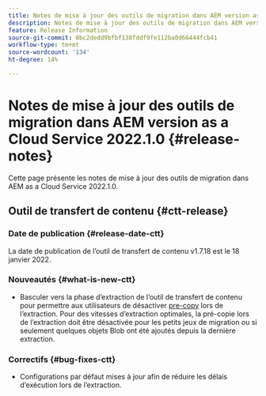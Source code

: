```yaml
---
title: Notes de mise à jour des outils de migration dans AEM version as a Cloud Service 2022.1.0
description: Notes de mise à jour des outils de migration dans AEM version as a Cloud Service 2022.1.0
feature: Release Information
source-git-commit: 0bc2dedd9bfbf138fddf9fe112ba0d66444fcb41
workflow-type: tm+mt
source-wordcount: '134'
ht-degree: 14%

---
```



# Notes de mise à jour des outils de migration dans AEM version as a Cloud Service 2022.1.0 {#release-notes}

Cette page présente les notes de mise à jour des outils de migration dans AEM as a Cloud Service 2022.1.0.

## Outil de transfert de contenu {#ctt-release}

### Date de publication {#release-date-ctt}

La date de publication de l’outil de transfert de contenu v1.7.18 est le 18 janvier 2022.

### Nouveautés {#what-is-new-ctt}

* Basculer vers la phase d’extraction de l’outil de transfert de contenu pour permettre aux utilisateurs de désactiver [pre-copy](https://experienceleague.adobe.com/docs/experience-manager-cloud-service/moving/cloud-migration/content-transfer-tool/handling-large-content-repositories.html?lang=fr) lors de l’extraction. Pour des vitesses d’extraction optimales, la pré-copie lors de l’extraction doit être désactivée pour les petits jeux de migration ou si seulement quelques objets Blob ont été ajoutés depuis la dernière extraction.

### Correctifs {#bug-fixes-ctt}

* Configurations par défaut mises à jour afin de réduire les délais d’exécution lors de l’extraction.
